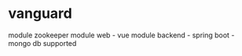 # vanguard
module zookeeper
module web - vue
module backend
    - spring boot
    - mongo db supported

